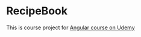 # RecipeBook

This is course project for [Angular course on Udemy](https://www.udemy.com/course/the-complete-guide-to-angular-2)
